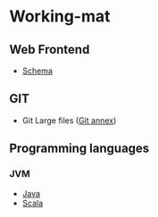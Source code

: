 # Working-mat


## Web Frontend
  * [Schema](http://schema.org/docs/gs.html)

## GIT
  * Git Large files ([Git annex](https://git-annex.branchable.com/))
## Programming languages
### JVM
* [Java](https://github.com/xairam/Working-mat/blob/master/ProgrammingLangs/Java/java.md)
* [Scala](https://github.com/xairam/Working-mat/blob/master/ProgrammingLangs/Scala/scala.md)
    
